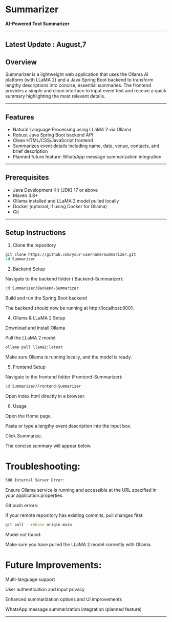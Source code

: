 # Summarizer

**AI-Powered Text Summarizer**

---


## Latest Update : August,7


## Overview

Summarizer is a lightweight web application that uses the Ollama AI platform (with LLaMA 2) and a Java Spring Boot backend to transform lengthy descriptions into concise, essential summaries. The frontend provides a simple and clean interface to input event text and receive a quick summary highlighting the most relevant details.

---

## Features

- Natural Language Processing using LLaMA 2 via Ollama
- Robust Java Spring Boot backend API
- Clean HTML/CSS/JavaScript frontend
- Summarizes event details including name, date, venue, contacts, and brief description
- Planned future feature: WhatsApp message summarization integration
---

## Prerequisites

- Java Development Kit (JDK) 17 or above
- Maven 3.8+
- Ollama installed and LLaMA 2 model pulled locally
- Docker (optional, if using Docker for Ollama)
- Git
---

## Setup Instructions

 1. Clone the repository

```bash
git clone https://github.com/your-username/Summarizer.git
cd Summarizer
```
2. Backend Setup


Navigate to the backend folder ( Backend-Summarizer):


```bash
cd Summarizer/Backend-Summarizer
```


Build and run the Spring Boot backend


The backend should now be running at http://localhost:8001.


4. Ollama & LLaMA 2 Setup

   
Download and install Ollama


Pull the LLaMA 2 model:


```bash
ollama pull llama2:latest
```


Make sure Ollama is running locally, and the model is ready.


5. Frontend Setup

   
Navigate to the frontend folder (Frontend-Summarizer):


```bash
cd Summarizer/Frontend-Summarizer
```


Open index.html directly in a browser.


6. Usage

   
Open the Home page.


Paste or type a lengthy event description into the input box.


Click Summarize.


The concise summary will appear below.


# Troubleshooting:


```bash
500 Internal Server Error:
```


Ensure Ollama service is running and accessible at the URL specified in your application.properties.


Git push errors:


If your remote repository has existing commits, pull changes first:


```bash
git pull --rebase origin main
```


Model not found:


Make sure you have pulled the LLaMA 2 model correctly with Ollama.


# Future Improvements:


Multi-language support


User authentication and input privacy


Enhanced summarization options and UI improvements


WhatsApp message summarization integration (planned feature)


---
